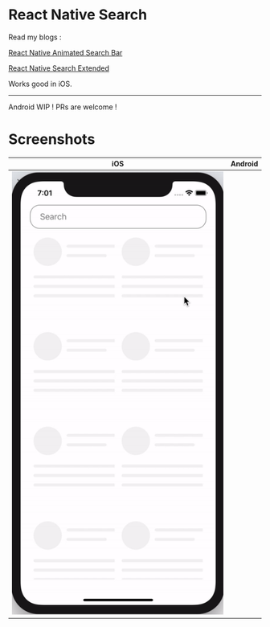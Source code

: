 # React Native Search

Read my blogs :

[React Native Animated Search Bar](https://medium.com/practicaldesign/react-native-search-72d1f7c081e1)

[React Native Search Extended](https://medium.com/practicaldesign/react-native-search-extended-1765c93b58fb)


Works good in iOS. 
__________________

Android WIP ! PRs are welcome ! 


# Screenshots

| iOS                                          | Android                                      |
|----------------------------------------------|----------------------------------------------|
| ![](CollapsibleSearch.gif)                   |                                              |
